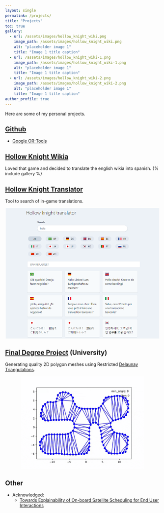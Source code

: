 ```yaml
---
layout: single
permalink: /projects/
title: "Projects"
toc: true
gallery:
  - url: /assets/images/hollow_knight_wiki.png
    image_path: /assets/images/hollow_knight_wiki.png
    alt: "placeholder image 1"
    title: "Image 1 title caption"
  - url: /assets/images/hollow_knight_wiki-1.png
    image_path: /assets/images/hollow_knight_wiki-1.png
    alt: "placeholder image 1"
    title: "Image 1 title caption"
  - url: /assets/images/hollow_knight_wiki-2.png
    image_path: /assets/images/hollow_knight_wiki-2.png
    alt: "placeholder image 1"
    title: "Image 1 title caption"
author_profile: true
---
```


Here are some of my personal projects.

## [Github](http://github.com/stradivari96/)

- [Google OR-Tools](https://github.com/google/or-tools/issues?page=1&q=author%3Astradivari96)

## [Hollow Knight Wikia](https://hollowknight.fandom.com/es/wiki/Hollow_Knight_Wiki)

Loved that game and decided to translate the english wikia into spanish.
{% include gallery %}

## [Hollow Knight Translator](/hollow-knight-translator)

Tool to search of in-game translations.

<div style="text-align:center">
<img src="/assets/images/hk-translator.png" width="500" />
</div>

## [Final Degree Project](https://github.com/stradivari96/Automatic-mesh-generation) (University)

Generating quality 2D polygon meshes using Restricted [Delaunay Triangulations](https://en.wikipedia.org/wiki/Delaunay_triangulation).

<div style="text-align:center">
<img src="/assets/images/TFG.gif" width="400" height="300" />
</div>

## Other

- Acknowledged:
  - [Towards Explainability of On-board Satellite Scheduling for End User Interactions](https://strathprints.strath.ac.uk/79038/13/Powell_Riccardi_IAC_2021_Towards_explainability_of_on_board_satellite_scheduling_for_end_user_interactions.pdf)
